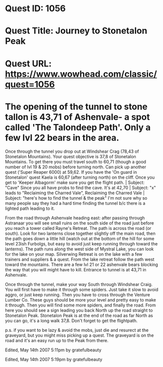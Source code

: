 # Quest ID: 1056
# Quest Title: Journey to Stonetalon Peak
# Quest URL: https://www.wowhead.com/classic/quest=1056
# The opening of the tunnel to stone tallon is 43,71 of Ashenvale- a spot called 'The Talondeep Path'. Only a few lvl 22 bears in the area.
Once through the tunnel you drop out at Windshear Crag (78,43 of Stonetalon Mountains). Your quest objective is 37,8 of Stonetalon Mountains. To get there you must travel south to 60,71 (though a good number of lvl 19 & 20 mobs) before turning north. Can pick up another quest ('Super Reaper 6000) at 59,62.
If you have the 'On guard in Stonetalon' quest Kaela is 60,67 (after turning north) on the cliff. Once you get to 'Keeper Albagorm' make sure you get the flight path. | Subject: "Cave"
Since you all have probs to find the cave.
It's at 42,70 | Subject: "x"
leads to "Reclaiming the Charred Vale",
 Reclaiming the Charred Vale | Subject: "here's how to find the tunnel & the peak"
I'm not sure why so many people say they had a hard time finding the tunnel b/c there is a lighted path leading to it.

From the road through Ashenvale heading east: after passing through Astranaar you will see small ruins on the south side of the road just before you reach a tower called Rayne's Retreat. The path is across the road (or south). Look for two lanterns close together slightly off the main road, then the path goes down a little hill (watch out at the bottom of the hill for some level 23ish Furbolgs, but easy to avoid just keep running through toward the lanterns). The path runs along the west side of Mystral Lake, you can look for the lake on your map. Silverwing Retreat is on the lake with a few trainers and suppliers & a quest. From the lake retreat follow the path west toward the mountains. There are a few lvl 21 or 22 ashenvale bears blocking the way that you will might have to kill. Entrance to tunnel is at 43,71 in Ashenvale.

Once through the tunnel, make your way South through Windshear Craig. You will first have to make it through some spiders. Just take it slow to avoid aggro, or just keep running. Then you have to cross through the Venture Lumber Co. These guys should be more your level and pretty easy to make it through. Then you will find some more spiders, and finally the road. From here you should see a sign leading you back North up the road straight to Stonetalon Peak. Stonetalon Peak is at the end of the road as far North as you can go, it's a long walk 37,8. Don't forget to get the flightpath.

p.s. if you want to be lazy & avoid the mobs, just die and resurect at the graveyard, but you might miss picking up a quest. The graveyard is on the road and it's an easy run up to the Peak from there.

Edited, May 14th 2007 5:11pm by gratefulbeauty

Edited, May 14th 2007 5:19pm by gratefulbeauty